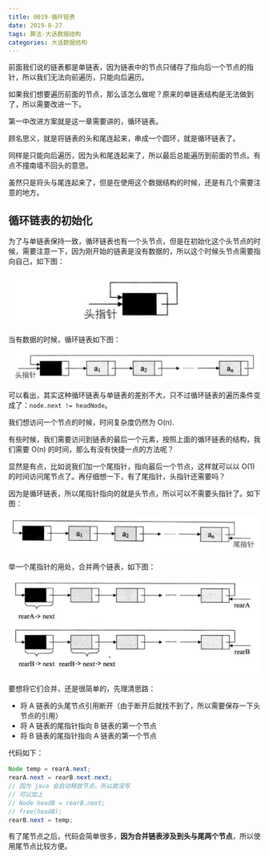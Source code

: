 ```yaml
---
title: 0019-循环链表
date: 2019-8-27
tags: 算法-大话数据结构
categories: 大话数据结构
---
```


前面我们说的链表都是单链表，因为链表中的节点只储存了指向后一个节点的指针，所以我们无法向前遍历，只能向后遍历。

如果我们想要遍历前面的节点，那么该怎么做呢？原来的单链表结构是无法做到了，所以需要改进一下。

第一中改进方案就是这一章需要讲的，循环链表。

顾名思义，就是将链表的头和尾连起来，串成一个圆环，就是循环链表了。

同样是只能向后遍历，因为头和尾连起来了，所以最后总能遍历到前面的节点。有点不撞南墙不回头的意思。

虽然只是将头与尾连起来了，但是在使用这个数据结构的时候，还是有几个需要注意的地方。



## 循环链表的初始化

为了与单链表保持一致，循环链表也有一个头节点，但是在初始化这个头节点的时候，需要注意一下，因为刚开始的链表是没有数据的，所以这个时候头节点需要指向自己，如下图：

![](https://github.com/aprz512/pic4aprz512/blob/master/Blog/%E7%AE%97%E6%B3%95/%E5%A4%A7%E8%AF%9D%E6%95%B0%E6%8D%AE%E7%BB%93%E6%9E%84/3-13-3.png?raw=true)

当有数据的时候，循环链表如下图：

![](https://github.com/aprz512/pic4aprz512/blob/master/Blog/%E7%AE%97%E6%B3%95/%E5%A4%A7%E8%AF%9D%E6%95%B0%E6%8D%AE%E7%BB%93%E6%9E%84/3-13-4.png?raw=true)

可以看出，其实这种循环链表与单链表的差别不大，只不过循环链表的遍历条件变成了：`node.next != headNode`。

我们想访问一个节点的时候，时间复杂度仍然为 O(n).

有些时候，我们需要访问到链表的最后一个元素，按照上面的循环链表的结构，我们需要 O(n) 的时间，那么有没有快捷一点的方法呢？

显然是有点，比如说我们加一个尾指针，指向最后一个节点，这样就可以以 O(1) 的时间访问尾节点了。再仔细想一下，有了尾指针，头指针还需要吗？

因为是循环链表，所以尾指针指向的就是头节点，所以可以不需要头指针了。如下图：

![](https://github.com/aprz512/pic4aprz512/blob/master/Blog/%E7%AE%97%E6%B3%95/%E5%A4%A7%E8%AF%9D%E6%95%B0%E6%8D%AE%E7%BB%93%E6%9E%84/3-13-5.png?raw=true)

举一个尾指针的用处，合并两个链表，如下图：

![](https://github.com/aprz512/pic4aprz512/blob/master/Blog/%E7%AE%97%E6%B3%95/%E5%A4%A7%E8%AF%9D%E6%95%B0%E6%8D%AE%E7%BB%93%E6%9E%84/3-13-6.png?raw=true)

要想将它们合并，还是很简单的，先理清思路：

- 将 A 链表的头尾节点引用断开（由于断开后就找不到了，所以需要保存一下头节点的引用）
- 将 A 链表的尾指针指向 B 链表的第一个节点
- 将 B 链表的尾指针指向 A 链表的第一个节点

代码如下：

```java
Node temp = rearA.next;
rearA.next = rearB.next.next;
// 因为 java 会自动释放节点，所以就没写
// 可以加上
// Node headB = rearB.next;
// free(headB);
rearB.next = temp;
```

有了尾节点之后，代码会简单很多，**因为合并链表涉及到头与尾两个节点**，所以使用尾节点比较方便。